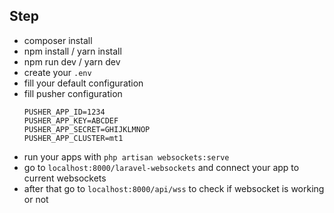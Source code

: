 ## Step
- composer install
- npm install / yarn install
- npm run dev / yarn dev
- create your `.env`
- fill your default configuration
- fill pusher configuration 
  ```
  PUSHER_APP_ID=1234
  PUSHER_APP_KEY=ABCDEF
  PUSHER_APP_SECRET=GHIJKLMNOP
  PUSHER_APP_CLUSTER=mt1
  ```
- run your apps with `php artisan websockets:serve`
- go to `localhost:8000/laravel-websockets` and connect your app to current websockets
- after that go to `localhost:8000/api/wss` to check if websocket is working or not
